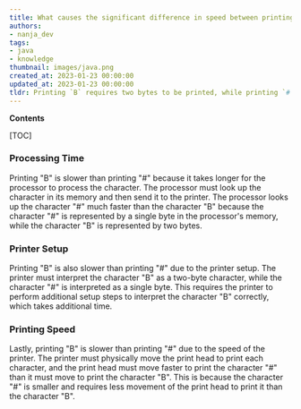 ```yaml
---
title: What causes the significant difference in speed between printing "B" and printing "#"?
authors:
- nanja_dev
tags:
- java
- knowledge
thumbnail: images/java.png
created_at: 2023-01-23 00:00:00
updated_at: 2023-01-23 00:00:00
tldr: Printing `B` requires two bytes to be printed, while printing `#` requires only one byte, thus making `B` slower.
---
```


**Contents**

[TOC]

### Processing Time
Printing "B" is slower than printing "#" because it takes longer for the processor to process the character. The processor must look up the character in its memory and then send it to the printer. The processor looks up the character "#" much faster than the character "B" because the character "#" is represented by a single byte in the processor's memory, while the character "B" is represented by two bytes.

### Printer Setup
Printing "B" is also slower than printing "#" due to the printer setup. The printer must interpret the character "B" as a two-byte character, while the character "#" is interpreted as a single byte. This requires the printer to perform additional setup steps to interpret the character "B" correctly, which takes additional time.

### Printing Speed
Lastly, printing "B" is slower than printing "#" due to the speed of the printer. The printer must physically move the print head to print each character, and the print head must move faster to print the character "#" than it must move to print the character "B". This is because the character "#" is smaller and requires less movement of the print head to print it than the character "B".
